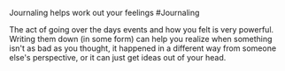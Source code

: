 Journaling helps work out your feelings
#Journaling

The act of going over the days events and how you felt is very powerful. Writing them down (in some form) can help you realize when something isn't as bad as you thought, it happened in a different way from someone else's perspective, or it can just get ideas out of your head.